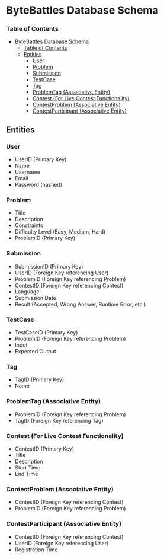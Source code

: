 # ByteBattles Database Schema

### Table of Contents

- [ByteBattles Database Schema](#bytebattles-database-schema)
    - [Table of Contents](#table-of-contents)
  - [Entities](#entities)
    - [User](#user)
    - [Problem](#problem)
    - [Submission](#submission)
    - [TestCase](#testcase)
    - [Tag](#tag)
    - [ProblemTag (Associative Entity)](#problemtag-associative-entity)
    - [Contest (For Live Contest Functionality)](#contest-for-live-contest-functionality)
    - [ContestProblem (Associative Entity)](#contestproblem-associative-entity)
    - [ContestParticipant (Associative Entity)](#contestparticipant-associative-entity)
## Entities

### User
- UserID (Primary Key)
- Name
- Username
- Email
- Password (hashed)

### Problem
- Title
- Description
- Constraints
- Difficulty Level (Easy, Medium, Hard)
- ProblemID (Primary Key)

### Submission
- SubmissionID (Primary Key)
- UserID (Foreign Key referencing User)
- ProblemID (Foreign Key referencing Problem)
- ContestID (Foreign Key referencing Contest)
- Language
- Submission Date
- Result (Accepted, Wrong Answer, Runtime Error, etc.)

### TestCase
- TestCaseID (Primary Key)
- ProblemID (Foreign Key referencing Problem)
- Input
- Expected Output

### Tag
- TagID (Primary Key)
- Name

### ProblemTag (Associative Entity)
- ProblemID (Foreign Key referencing Problem)
- TagID (Foreign Key referencing Tag)

### Contest (For Live Contest Functionality)
- ContestID (Primary Key)
- Title
- Description
- Start Time
- End Time

### ContestProblem (Associative Entity)
- ContestID (Foreign Key referencing Contest)
- ProblemID (Foreign Key referencing Problem)

### ContestParticipant (Associative Entity)
- ContestID (Foreign Key referencing Contest)
- UserID (Foreign Key referencing User)
- Registration Time
